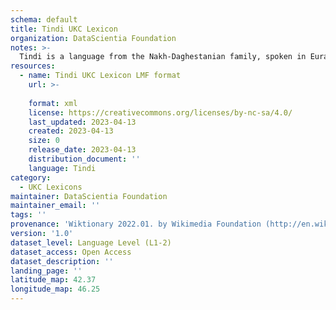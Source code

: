 ```yaml
---
schema: default
title: Tindi UKC Lexicon
organization: DataScientia Foundation
notes: >-
  Tindi is a language from the Nakh-Daghestanian family, spoken in Eurasia. The UKC Lexicon of Tindi is represented as a lexico-semantic network. It consists of words, word senses, synsets, as well as sense-level and synset-level relationships.
resources:
  - name: Tindi UKC Lexicon LMF format
    url: >-
      
    format: xml
    license: https://creativecommons.org/licenses/by-nc-sa/4.0/
    last_updated: 2023-04-13
    created: 2023-04-13
    size: 0
    release_date: 2023-04-13
    distribution_document: ''
    language: Tindi
category:
  - UKC Lexicons
maintainer: DataScientia Foundation
maintainer_email: ''
tags: ''
provenance: 'Wiktionary 2022.01. by Wikimedia Foundation (http://en.wiktionary.org); CogNet 2.1 by Khuyagbaatar Batsuren, National University of Mongolia (http://cognet.ukc.disi.unitn.it); Princeton WordNet 2.1 by Princeton University (https://wordnet.princeton.edu)'
version: '1.0'
dataset_level: Language Level (L1-2)
dataset_access: Open Access
dataset_description: ''
landing_page: ''
latitude_map: 42.37
longitude_map: 46.25
---
```

